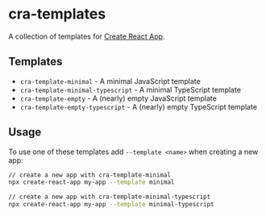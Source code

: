 # cra-templates

A collection of templates for [Create React App](https://github.com/facebook/create-react-app).

## Templates

- `cra-template-minimal` - A minimal JavaScript template
- `cra-template-minimal-typescript` - A minimal TypeScript template
- `cra-template-empty` - A (nearly) empty JavaScript template
- `cra-template-empty-typescript` - A (nearly) empty TypeScript template

## Usage

To use one of these templates add `--template <name>` when creating a new app:

```sh
// create a new app with cra-template-minimal
npx create-react-app my-app --template minimal

// create a new app with cra-template-minimal-typescript
npx create-react-app my-app --template minimal-typescript
```
